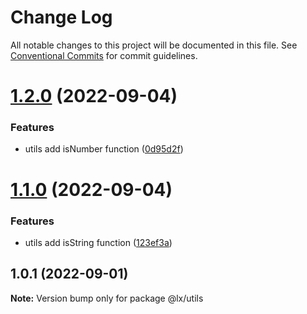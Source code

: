 # Change Log

All notable changes to this project will be documented in this file.
See [Conventional Commits](https://conventionalcommits.org) for commit guidelines.

# [1.2.0](https://github.com/PeopleWhoListenToStories/lx-lib/compare/@lx/utils@1.1.0...@lx/utils@1.2.0) (2022-09-04)


### Features

* utils add isNumber function ([0d95d2f](https://github.com/PeopleWhoListenToStories/lx-lib/commit/0d95d2f680ae0325e829b6444ed076890d58f365))





# [1.1.0](https://github.com/PeopleWhoListenToStories/lx-lib/compare/@lx/utils@1.0.1...@lx/utils@1.1.0) (2022-09-04)


### Features

* utils add isString function ([123ef3a](https://github.com/PeopleWhoListenToStories/lx-lib/commit/123ef3aea139cd336891e5ef738bb2f1cdcb70cf))





## 1.0.1 (2022-09-01)

**Note:** Version bump only for package @lx/utils
